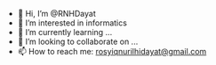 - 👋 Hi, I’m @RNHDayat
- 👀 I’m interested in informatics
- 🌱 I’m currently learning ...
- 💞️ I’m looking to collaborate on ...
- 📫 How to reach me: rosyiqnurilhidayat@gmail.com

<!---
RNHDayat/RNHDayat is a ✨ special ✨ repository because its `README.md` (this file) appears on your GitHub profile.
You can click the Preview link to take a look at your changes.
--->
